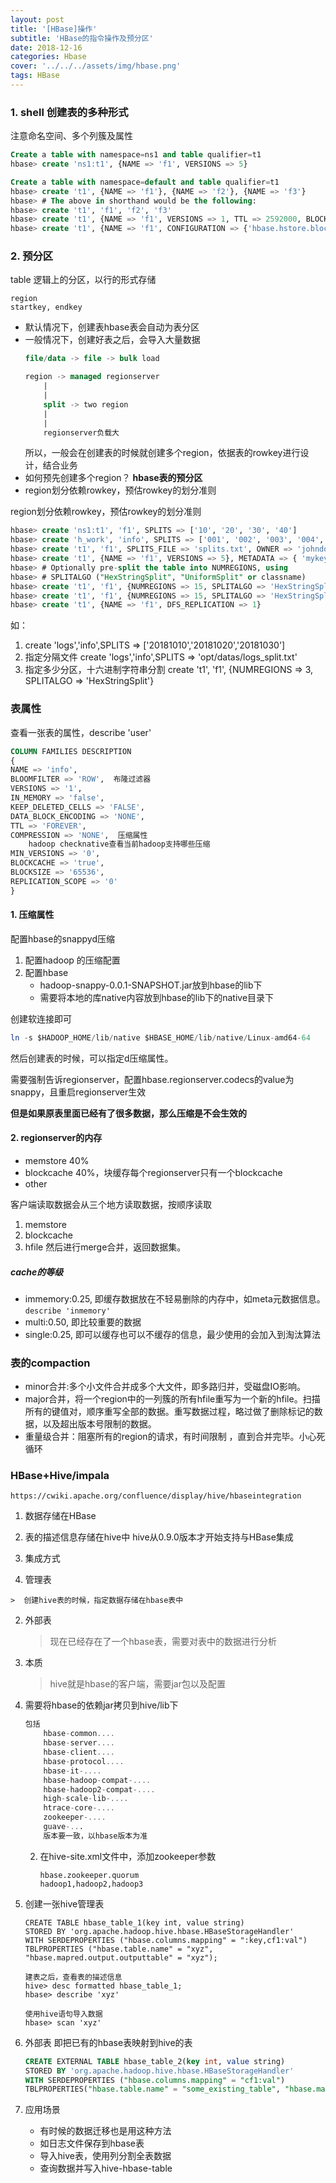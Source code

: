 ```yaml
---
layout: post
title: '[HBase]操作'
subtitle: 'HBase的指令操作及预分区'
date: 2018-12-16
categories: Hbase
cover: '../../../assets/img/hbase.png'
tags: HBase
---
```


### 1. shell 创建表的多种形式

注意命名空间、多个列簇及属性  
```sql
Create a table with namespace=ns1 and table qualifier=t1
hbase> create 'ns1:t1', {NAME => 'f1', VERSIONS => 5}

Create a table with namespace=default and table qualifier=t1
hbase> create 't1', {NAME => 'f1'}, {NAME => 'f2'}, {NAME => 'f3'}
hbase> # The above in shorthand would be the following:
hbase> create 't1', 'f1', 'f2', 'f3'
hbase> create 't1', {NAME => 'f1', VERSIONS => 1, TTL => 2592000, BLOCKCACHE => true}
hbase> create 't1', {NAME => 'f1', CONFIGURATION => {'hbase.hstore.blockingStoreFiles' => '10'}}
```
### 2. 预分区
table 逻辑上的分区，以行的形式存储
```
region 
startkey, endkey
```
- 默认情况下，创建表hbase表会自动为表分区
- 一般情况下，创建好表之后，会导入大量数据
    ```sql
    file/data -> file -> bulk load
    
    region -> managed regionserver
		|
		|
		split -> two region
		|
		|
		regionserver负载大
    ```
	所以，一般会在创建表的时候就创建多个region，依据表的rowkey进行设计，结合业务
- 如何预先创建多个region？ **hbase表的预分区**
- region划分依赖rowkey，预估rowkey的划分准则


region划分依赖rowkey，预估rowkey的划分准则
```sql
hbase> create 'ns1:t1', 'f1', SPLITS => ['10', '20', '30', '40']
hbase> create 'h_work', 'info', SPLITS => ['001', '002', '003', '004','007','015','050','100','150','200','250','300']
hbase> create 't1', 'f1', SPLITS_FILE => 'splits.txt', OWNER => 'johndoe'
hbase> create 't1', {NAME => 'f1', VERSIONS => 5}, METADATA => { 'mykey' => 'myvalue' }
hbase> # Optionally pre-split the table into NUMREGIONS, using
hbase> # SPLITALGO ("HexStringSplit", "UniformSplit" or classname)
hbase> create 't1', 'f1', {NUMREGIONS => 15, SPLITALGO => 'HexStringSplit'}
hbase> create 't1', 'f1', {NUMREGIONS => 15, SPLITALGO => 'HexStringSplit', REGION_REPLICATION => 2, CONFIGURATION => {'hbase.hregion.scan.loadColumnFamiliesOnDemand' => 'true'}}
hbase> create 't1', {NAME => 'f1', DFS_REPLICATION => 1}
```
如：
1. create 'logs','info',SPLITS => ['20181010','20181020','20181030']
2. 指定分隔文件
	create 'logs','info',SPLITS => 'opt/datas/logs_split.txt'
3. 指定多少分区，十六进制字符串分割
	create 't1', 'f1', {NUMREGIONS => 3, SPLITALGO => 'HexStringSplit'}

### 表属性
查看一张表的属性，describe 'user'
```sql
COLUMN FAMILIES DESCRIPTION                                                     
{
NAME => 'info', 
BLOOMFILTER => 'ROW',  布隆过滤器
VERSIONS => '1', 
IN_MEMORY => 'false', 
KEEP_DELETED_CELLS => 'FALSE', 
DATA_BLOCK_ENCODING => 'NONE', 	
TTL => 'FOREVER', 
COMPRESSION => 'NONE', 	压缩属性
	hadoop checknative查看当前hadoop支持哪些压缩
MIN_VERSIONS => '0', 
BLOCKCACHE => 'true', 
BLOCKSIZE => '65536', 
REPLICATION_SCOPE => '0'
}
```

#### 1. 压缩属性
配置hbase的snappyd压缩
1. 配置hadoop 的压缩配置
2. 配置hbase
    - hadoop-snappy-0.0.1-SNAPSHOT.jar放到hbase的lib下
	- 需要将本地的库native内容放到hbase的lib下的native目录下

创建软连接即可
```sql
ln -s $HADOOP_HOME/lib/native $HBASE_HOME/lib/native/Linux-amd64-64
```
然后创建表的时候，可以指定d压缩属性。

需要强制告诉regionserver，配置hbase.regionserver.codecs的value为snappy，且重启regionserver生效  


**但是如果原表里面已经有了很多数据，那么压缩是不会生效的**

#### 2. regionserver的内存
- memstore 40%
- blockcache 40%，块缓存每个regionserver只有一个blockcache
- other

客户端读取数据会从三个地方读取数据，按顺序读取
1. memstore
2. blockcache
3. hfile
然后进行merge合并，返回数据集。

##### cache的等级
- immemory:0.25, 即缓存数据放在不轻易删除的内存中，如meta元数据信息。`describe 'inmemory'`
- multi:0.50, 即比较重要的数据
- single:0.25, 即可以缓存也可以不缓存的信息，最少使用的会加入到淘汰算法


### 表的compaction
- minor合并:多个小文件合并成多个大文件，即多路归并，受磁盘IO影响。 
- major合并，将一个region中的一列簇的所有hfile重写为一个新的hfile。扫描所有的键值对，顺序重写全部的数据。重写数据过程，略过做了删除标记的数据，以及超出版本号限制的数据。
- 重量级合并：阻塞所有的region的请求，有时间限制 ，直到合并完毕。小心死循环

### HBase+Hive/impala

`https://cwiki.apache.org/confluence/display/hive/hbaseintegration`

1. 数据存储在HBase

2. 表的描述信息存储在hive中
    hive从0.9.0版本才开始支持与HBase集成

3. 集成方式

  4. 管理表

    >  创建hive表的时候，指定数据存储在hbase表中

  2. 外部表

     >  现在已经存在了一个hbase表，需要对表中的数据进行分析

  3. 本质

     > hive就是hbase的客户端，需要jar包以及配置	

1. 需要将hbase的依赖jar拷贝到hive/lib下

   ```sql
   包括
       hbase-common....
       hbase-server....
       hbase-client....
       hbase-protocol....
       hbase-it-....
       hbase-hadoop-compat-....
       hbase-hadoop2-compat-....
       high-scale-lib-....
       htrace-core-....
       zookeeper-....
       guave-...
       版本要一致，以hbase版本为准
   ```

   2. 在hive-site.xml文件中，添加zookeeper参数

      ```
      hbase.zookeeper.quorum
      hadoop1,hadoop2,hadoop3
      ```

  4. 创建一张hive管理表
       ```	
       CREATE TABLE hbase_table_1(key int, value string) 
       STORED BY 'org.apache.hadoop.hive.hbase.HBaseStorageHandler'
       WITH SERDEPROPERTIES ("hbase.columns.mapping" = ":key,cf1:val")
       TBLPROPERTIES ("hbase.table.name" = "xyz", "hbase.mapred.output.outputtable" = "xyz");
       
       建表之后，查看表的描述信息
       hive> desc formatted hbase_table_1;
       hbase> describe 'xyz'
       
       使用hive语句导入数据
       hbase> scan 'xyz'
       ```

  5. 外部表
        即把已有的hbase表映射到hive的表

        ```sql
        CREATE EXTERNAL TABLE hbase_table_2(key int, value string) 
        STORED BY 'org.apache.hadoop.hive.hbase.HBaseStorageHandler'
        WITH SERDEPROPERTIES ("hbase.columns.mapping" = "cf1:val")
        TBLPROPERTIES("hbase.table.name" = "some_existing_table", "hbase.mapred.output.outputtable" = "some_existing_table");
        ```

  6. 应用场景
        - 有时候的数据迁移也是用这种方法
        - 如日志文件保存到hbase表
        - 导入hive表，使用列分割全表数据
        - 查询数据并写入hive-hbase-table